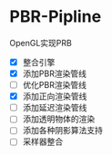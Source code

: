 # PBR-Pipline
OpenGL实现PRB

- [x] 整合引擎
- [x] 添加PBR渲染管线
- [ ] 优化PBR渲染管线
- [x] 添加正向渲染管线
- [ ] 添加延迟渲染管线
- [ ] 添加透明物体的渲染
- [ ] 添加各种阴影算法支持
- [ ] 采样器整合
